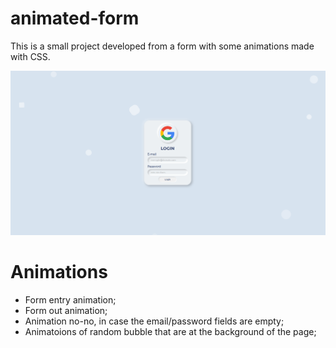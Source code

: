 # animated-form
This is a small project developed from a form with some animations made with CSS.

![alt text](int-page.png)

# Animations
- Form entry animation; 
- Form out animation;
- Animation no-no, in case the email/password fields are empty;
- Animatoions of random bubble that are at the background of the page;
